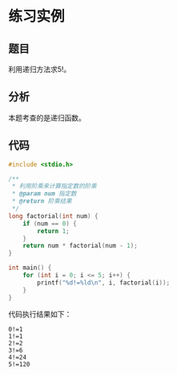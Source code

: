 # 练习实例

## 题目

利用递归方法求5!。

## 分析

本题考查的是递归函数。

## 代码

```c
#include <stdio.h>

/**
 * 利用阶乘来计算指定数的阶乘
 * @param num 指定数
 * @return 阶乘结果
 */
long factorial(int num) {
    if (num == 0) {
        return 1;
    }
    return num * factorial(num - 1);
}

int main() {
    for (int i = 0; i <= 5; i++) {
        printf("%d!=%ld\n", i, factorial(i));
    }
}
```

代码执行结果如下：

```text
0!=1
1!=1
2!=2
3!=6
4!=24
5!=120
```